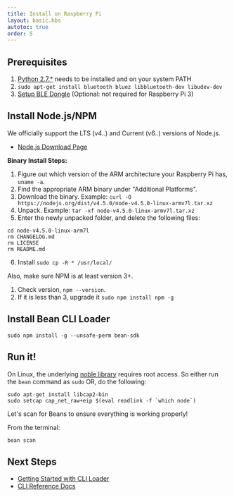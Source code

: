 ```yaml
---
title: Install on Raspberry Pi
layout: basic.hbs
autotoc: true
order: 5
---
```


## Prerequisites

1. [Python 2.7.*](https://www.python.org/downloads/) needs to be installed and on your system PATH
2. `sudo apt-get install bluetooth bluez libbluetooth-dev libudev-dev`
3. [Setup BLE Dongle](../ble-dongle-setup/) (Optional: not required for Raspberry Pi 3)

## Install Node.js/NPM

We officially support the LTS (v4.*.*) and Current (v6.*.*) versions of Node.js.

* [Node.js Download Page](https://nodejs.org/en/download/)

**Binary Install Steps:**

1. Figure out which version of the ARM architecture your Raspberry Pi has, `uname -a`.
2. Find the appropriate ARM binary under "Additional Platforms".
3. Download the binary. Example: `curl -O https://nodejs.org/dist/v4.5.0/node-v4.5.0-linux-armv7l.tar.xz`
4. Unpack. Example: `tar -xf node-v4.5.0-linux-armv7l.tar.xz`
5. Enter the newly unpacked folder, and delete the following files:

```
cd node-v4.5.0-linux-arm7l
rm CHANGELOG.md
rm LICENSE
rm README.md
```

6. Install `sudo cp -R * /usr/local/`

Also, make sure NPM is at least version 3+.

1. Check version, `npm --version`.
2. If it is less than 3, upgrade it `sudo npm install npm -g`

## Install Bean CLI Loader

```
sudo npm install -g --unsafe-perm bean-sdk
```

## Run it!

On Linux, the underlying [noble library](https://github.com/sandeepmistry/noble) requires root access. So either run the `bean` command as `sudo` OR, do the following:

```
sudo apt-get install libcap2-bin
sudo setcap cap_net_raw+eip $(eval readlink -f `which node`)
```

Let's scan for Beans to ensure everything is working properly!

From the terminal:

```
bean scan
```

## Next Steps

* [Getting Started with CLI Loader](../../getting-started/cli-loader/)
* [CLI Reference Docs](../cli-reference)
